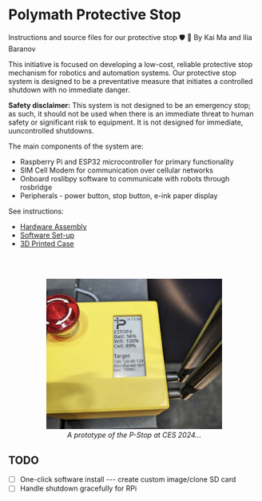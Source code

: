 # Polymath Protective Stop
Instructions and source files for our protective stop 🛡️ 🛑
By Kai Ma and Ilia Baranov

This initiative is focused on developing a low-cost, reliable protective stop mechanism for robotics and automation systems. Our protective stop system is designed to be a preventative measure that initiates a controlled shutdown with no immediate danger.

**Safety disclaimer:** This system is not designed to be an emergency stop; as such, it should not be used when there is an immediate threat to human safety or significant risk to equipment. It is not designed for immediate, uuncontrolled shutdowns.

The main components of the system are:
- Raspberry Pi and ESP32 microcontroller for primary functionality
- SIM Cell Modem for communication over cellular networks
- Onboard roslibpy software to communicate with robots through rosbridge
- Peripherals - power button, stop button, e-ink paper display

See instructions:
- [Hardware Assembly](/docs/Hardware.md)
- [Software Set-up](/docs/Software.md)
- [3D Printed Case](/docs/Case.md)

<br><br>
<p align="center">
  <img width="70%" src="/docs/img/pstop-ces.png"> <br><i> A prototype of the P-Stop at CES 2024... </i>
</p>

## TODO
- [ ] One-click software install --- create custom image/clone SD card
- [ ] Handle shutdown gracefully for RPi